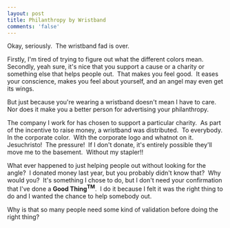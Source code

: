 ```yaml
---
layout: post
title: Philanthropy by Wristband
comments: 'false'
---
```

<p>Okay, seriously.  The wristband fad is over.</p>
<p>Firstly, I'm tired of trying to figure out what the different colors mean.  Secondly, yeah sure, it's nice that you support a cause or a charity or something else that helps people out.  That makes you feel good.  It eases your conscience, makes you feel about yourself, and an angel may even get its wings.</p>
<p>But just because you're wearing a wristband doesn't mean I have to care.  Nor does it make you a better person for advertising your philanthropy.</p>
<p>The company I work for has chosen to support a particular charity.  As part of the incentive to raise money, a wristband was distributed.  To everybody.  In the corporate color.  With the corporate logo and whatnot on it.  Jesuchristo!  The pressure!  If I don't donate, it's entirely possible they'll move me to the basement.  Without my stapler!!</p>
<p>What ever happened to just helping people out without looking for the angle?  I donated money last year, but you probably didn't know that?  Why would you?  It's something I chose to do, but I don't need your confirmation that I've done a <strong>Good Thing<sup>TM</sup></strong>.  I do it because I felt it was the right thing to do and I wanted the chance to help somebody out.</p>
<p>Why is that so many people need some kind of validation before doing the right thing?</p>
